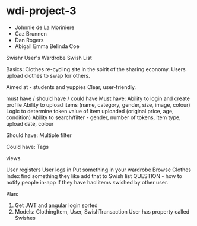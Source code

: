 # wdi-project-3

* Johnnie de La Moriniere
* Caz Brunnen
* Dan Rogers
* Abigail Emma Belinda Coe

Swishr
  User's Wardrobe
  Swish List

Basics:
Clothes re-cycling site in the spirit of the sharing economy.
Users upload clothes to swap for others.

Aimed at - students and yuppies
Clear, user-friendly.

must have / should have / could have
 Must have:
Ability to login and create profile
Ability to upload items (name, category, gender, size, image, colour)
Logic to determine token value of item uploaded (original price, age, condition)
Ability to search/filter - gender, number of tokens, item type, upload date, colour

Should have:
Multiple filter  

Could have:
Tags

views

User registers
User logs in
Put something in your wardrobe
Browse Clothes Index
find something they like
add that to Swish list
QUESTION - how to notify people in-app if they have had items swished by other user.

Plan:
1. Get JWT and angular login sorted
2. Models: ClothingItem, User, SwishTransaction
User has property called Swishes
